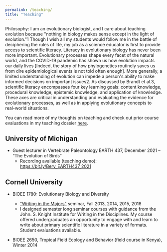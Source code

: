 ```yaml
---
permalink: /teaching/
title: "Teaching"
---
```


Philosophy: I am an evolutionary biologist, and I care about teaching evolution because "nothing in biology makes sense except in the light of evolution."1 Though I wish all my students would follow me in the battle of deciphering the rules of life, my job as a science educator is first to provide access to scientific literacy. Literacy in evolutionary biology has never been more important. Evolutionary processes shape every facet of the natural world, and the COVID-19 pandemic has shown us how evolution impacts our daily lives [Indeed, the story of how phylogenetics routinely saves us from dire epidemiological events is not told often enough]. More generally, a limited understanding of evolution can impede a person's ability to make informed decisions on important issues2. As discussed by Brandt et al.3, scientific literacy encompasses four key learning goals: content knowledge, procedural knowledge, epistemic knowledge, and application of knowledge. These axes are critical in understanding and evaluating the evidence for evolutionary processes, as well as in applying evolutionary concepts to real-world situations.

You can read more of my thoughts on teaching and check out prior course evaluations in my teaching dossier [here](https://github.com/jakeberv/jakeberv.github.io/raw/master/files/pdf/teaching/teaching_philosophy.pdf).

## University of Michigan

-   Guest lecturer in Vertebrate Paleontology EARTH 437, December 2021 – “The Evolution of Birds”
    -   Recording available (teaching demo): https://bit.ly/Berv_EARTH437_2021

## Cornell University

-   BIOEE 1780: Evolutionary Biology and Diversity
    -   ["Writing in the Majors"](https://knight.as.cornell.edu/writing-in-the-majors) seminar, Fall 2013, 2014, 2015, 2018
    -   I designed semester long seminar courses with guidance from the John. S. Knight Institute for Writing in the Disciplines. My course offered undergraduates an opportunity to engage with and learn to write about primary scientific literature in a variety of formats. Student evaluations available.

-   BIOEE 2650, Tropical Field Ecology and Behavior (field course in Kenya), Winter 2014

